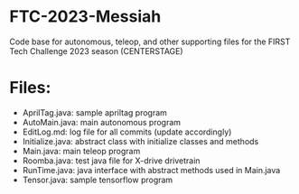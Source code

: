 # FTC-2023-Messiah
Code base for autonomous, teleop, and other supporting files for the FIRST Tech Challenge 2023 season (CENTERSTAGE)

# Files:
- AprilTag.java:    sample apriltag program  
- AutoMain.java:		main autonomous program  
- EditLog.md:			log file for all commits (update accordingly)  
- Initialize.java:   	abstract class with initialize classes and methods
- Main.java:   		main teleop program
- Roomba.java:   		test java file for X-drive drivetrain
- RunTime.java:   	java interface with abstract methods used in Main.java
- Tensor.java:   		sample tensorflow program
